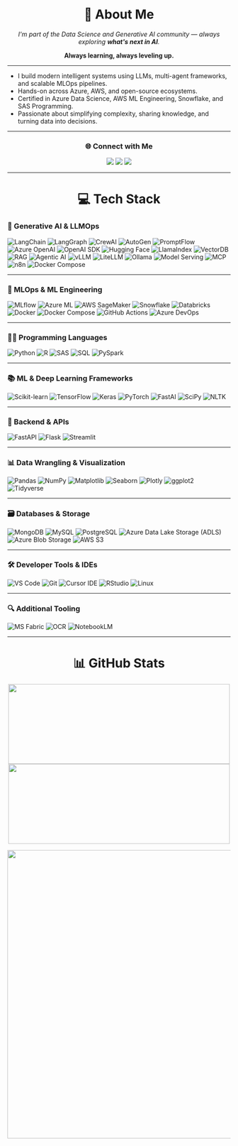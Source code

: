<h1 align="center">💫 About Me</h1>

<p align="center"><em>I'm part of the Data Science and Generative AI community — always exploring <strong>what's next in AI</strong>.</em></p>

<p align="center"><strong>Always learning, always leveling up.</strong></p>

---

- I build modern intelligent systems using LLMs, multi-agent frameworks, and scalable MLOps pipelines.
- Hands-on across Azure, AWS, and open-source ecosystems.
- Certified in Azure Data Science, AWS ML Engineering, Snowflake, and SAS Programming.
- Passionate about simplifying complexity, sharing knowledge, and turning data into decisions.

---

<h3 align="center">🌐 Connect with Me</h3>
<p align="center">
  <a href="https://www.linkedin.com/in/renswick-delvar-33152b1a5/"><img src="https://img.shields.io/badge/LinkedIn-%230077B5.svg?logo=linkedin&logoColor=white" /></a>
  <a href="https://medium.com/@renswick.d"><img src="https://img.shields.io/badge/Medium-12100E?logo=medium&logoColor=white" /></a>
  <a href="mailto:renswick.delver@gmail.com"><img src="https://img.shields.io/badge/Email-D14836?logo=gmail&logoColor=white" /></a>
</p>

---

<h1 align="center">💻 Tech Stack</h1>

### 🧠 Generative AI & LLMOps

![LangChain](https://img.shields.io/badge/LangChain-1E1E1E?style=for-the-badge&logo=openai&logoColor=white)
![LangGraph](https://img.shields.io/badge/LangGraph-5A5A5A?style=for-the-badge)
![CrewAI](https://img.shields.io/badge/CrewAI-6C2BD9?style=for-the-badge)
![AutoGen](https://img.shields.io/badge/AutoGen-00A3C4?style=for-the-badge)
![PromptFlow](https://img.shields.io/badge/PromptFlow-0078D4?style=for-the-badge&logo=microsoft&logoColor=white)
![Azure OpenAI](https://img.shields.io/badge/Azure%20OpenAI-008AD7?style=for-the-badge&logo=microsoftazure&logoColor=white)
![OpenAI SDK](https://img.shields.io/badge/OpenAI%20SDK-412991?style=for-the-badge&logo=openai&logoColor=white)
![Hugging Face](https://img.shields.io/badge/Hugging%20Face-FFD21F?style=for-the-badge&logo=huggingface&logoColor=black)
![LlamaIndex](https://img.shields.io/badge/LlamaIndex-9B59B6?style=for-the-badge)
![VectorDB](https://img.shields.io/badge/VectorDB-7B68EE?style=for-the-badge)
![RAG](https://img.shields.io/badge/RAG-444444?style=for-the-badge)
![Agentic AI](https://img.shields.io/badge/Agentic%20AI-0A66C2?style=for-the-badge)
![vLLM](https://img.shields.io/badge/vLLM-000000?style=for-the-badge)
![LiteLLM](https://img.shields.io/badge/LiteLLM-228BE6?style=for-the-badge)
![Ollama](https://img.shields.io/badge/Ollama-222222?style=for-the-badge)
![Model Serving](https://img.shields.io/badge/Model%20Serving-4B0082?style=for-the-badge)
![MCP](https://img.shields.io/badge/MCP%20Pipeline-0052CC?style=for-the-badge)
![n8n](https://img.shields.io/badge/n8n-FF6D00?style=for-the-badge&logo=n8n&logoColor=white)
![Docker Compose](https://img.shields.io/badge/Docker--Compose-2496ED?style=for-the-badge&logo=docker&logoColor=white)

---

### 🔁 MLOps & ML Engineering

![MLflow](https://img.shields.io/badge/MLflow-017ACC?style=for-the-badge&logo=mlflow&logoColor=white)
![Azure ML](https://img.shields.io/badge/Azure%20ML-0078D4?style=for-the-badge&logo=microsoftazure&logoColor=white)
![AWS SageMaker](https://img.shields.io/badge/SageMaker-232F3E?style=for-the-badge&logo=amazonaws&logoColor=white)
![Snowflake](https://img.shields.io/badge/Snowflake-56B9EB?style=for-the-badge&logo=snowflake&logoColor=white)
![Databricks](https://img.shields.io/badge/Databricks-EF3E36?style=for-the-badge&logo=databricks&logoColor=white)
![Docker](https://img.shields.io/badge/Docker-0db7ed?style=for-the-badge&logo=docker&logoColor=white)
![Docker Compose](https://img.shields.io/badge/Docker--Compose-2496ED?style=for-the-badge&logo=docker&logoColor=white)
![GitHub Actions](https://img.shields.io/badge/GitHub%20Actions-2088FF?style=for-the-badge&logo=githubactions&logoColor=white)
![Azure DevOps](https://img.shields.io/badge/Azure%20DevOps-0078D7?style=for-the-badge&logo=azuredevops&logoColor=white)

---

### 👨‍💻 Programming Languages
![Python](https://img.shields.io/badge/Python-3670A0?style=for-the-badge&logo=python&logoColor=ffdd54)
![R](https://img.shields.io/badge/R-276DC3?style=for-the-badge&logo=r&logoColor=white)
![SAS](https://img.shields.io/badge/SAS-066699?style=for-the-badge&logo=sas&logoColor=white)
![SQL](https://img.shields.io/badge/SQL-07405E?style=for-the-badge&logo=sqlite&logoColor=white)
![PySpark](https://img.shields.io/badge/PySpark-FDEE21?style=for-the-badge&logo=apachespark&logoColor=black)

---

### 📚 ML & Deep Learning Frameworks
![Scikit-learn](https://img.shields.io/badge/Scikit--Learn-F7931E?style=for-the-badge&logo=scikit-learn&logoColor=white)
![TensorFlow](https://img.shields.io/badge/TensorFlow-FF6F00?style=for-the-badge&logo=tensorflow&logoColor=white)
![Keras](https://img.shields.io/badge/Keras-D00000?style=for-the-badge&logo=keras&logoColor=white)
![PyTorch](https://img.shields.io/badge/PyTorch-EE4C2C?style=for-the-badge&logo=pytorch&logoColor=white)
![FastAI](https://img.shields.io/badge/FastAI-00B4B6?style=for-the-badge)
![SciPy](https://img.shields.io/badge/SciPy-8CAAE6?style=for-the-badge&logo=scipy&logoColor=white)
![NLTK](https://img.shields.io/badge/NLTK-005F86?style=for-the-badge)

---

### 🧩 Backend & APIs
![FastAPI](https://img.shields.io/badge/FastAPI-005571?style=for-the-badge&logo=fastapi&logoColor=white)
![Flask](https://img.shields.io/badge/Flask-000000?style=for-the-badge&logo=flask&logoColor=white)
![Streamlit](https://img.shields.io/badge/Streamlit-FF4B4B?style=for-the-badge&logo=streamlit&logoColor=white)

---

### 📊 Data Wrangling & Visualization
![Pandas](https://img.shields.io/badge/Pandas-150458?style=for-the-badge&logo=pandas&logoColor=white)
![NumPy](https://img.shields.io/badge/NumPy-013243?style=for-the-badge&logo=numpy&logoColor=white)
![Matplotlib](https://img.shields.io/badge/Matplotlib-11557C?style=for-the-badge&logo=plotly&logoColor=white)
![Seaborn](https://img.shields.io/badge/Seaborn-43B02A?style=for-the-badge)
![Plotly](https://img.shields.io/badge/Plotly-3F4F75?style=for-the-badge&logo=plotly&logoColor=white)
![ggplot2](https://img.shields.io/badge/ggplot2-276DC3?style=for-the-badge&logo=r&logoColor=white)
![Tidyverse](https://img.shields.io/badge/Tidyverse-3366CC?style=for-the-badge)

---

### 🗃️ Databases & Storage
![MongoDB](https://img.shields.io/badge/MongoDB-4EA94B?style=for-the-badge&logo=mongodb&logoColor=white)
![MySQL](https://img.shields.io/badge/MySQL-4479A1?style=for-the-badge&logo=mysql&logoColor=white)
![PostgreSQL](https://img.shields.io/badge/PostgreSQL-336791?style=for-the-badge&logo=postgresql&logoColor=white)
![Azure Data Lake Storage (ADLS)](https://img.shields.io/badge/Azure%20Data%20Lake-0078D4?style=for-the-badge&logo=microsoftazure&logoColor=white)
![Azure Blob Storage](https://img.shields.io/badge/Azure%20Blob-0089D6?style=for-the-badge&logo=microsoftazure&logoColor=white)
![AWS S3](https://img.shields.io/badge/AWS%20S3-FF9900?style=for-the-badge&logo=amazonaws&logoColor=white)

---

### 🛠️ Developer Tools & IDEs
![VS Code](https://img.shields.io/badge/VSCode-007ACC?style=for-the-badge&logo=visual-studio-code&logoColor=white)
![Git](https://img.shields.io/badge/Git-F05032?style=for-the-badge&logo=git&logoColor=white)
![Cursor IDE](https://img.shields.io/badge/Cursor-000000?style=for-the-badge)
![RStudio](https://img.shields.io/badge/RStudio-75AADB?style=for-the-badge&logo=rstudio&logoColor=white)
![Linux](https://img.shields.io/badge/Linux-FCC624?style=for-the-badge&logo=linux&logoColor=black)

---

### 🔍 Additional Tooling
![MS Fabric](https://img.shields.io/badge/MS%20Fabric-0078D4?style=for-the-badge&logo=microsoft&logoColor=white)
![OCR](https://img.shields.io/badge/OCR-FF9900?style=for-the-badge)
![NotebookLM](https://img.shields.io/badge/NotebookLM-800080?style=for-the-badge)

---

<h1 align="center">📊 GitHub Stats</h1>

<p align="center"> 
    <img src="https://github-readme-stats.vercel.app/api?username=renswickd&theme=holi&hide_border=false&include_all_commits=false&count_private=false" height="180" width="500"/> 
    <img src="https://github-readme-stats.vercel.app/api/top-langs/?username=renswickd&theme=holi&hide_border=false&include_all_commits=false&count_private=false&layout=compact" height="180" width="500"/> 
</p> 

<p align="center"> 
    <img src="https://nirzak-streak-stats.vercel.app/?user=renswickd&theme=holi&hide_border=false" width="650"/> 
</p>
